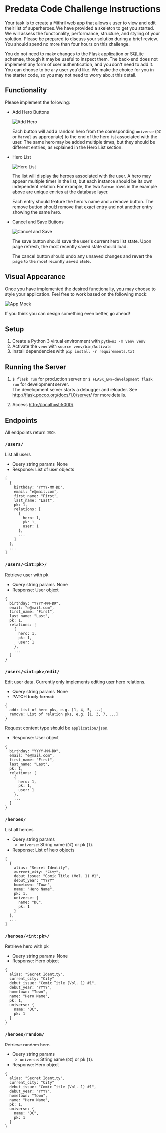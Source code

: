 # Predata Code Challenge Instructions

Your task is to create a Mithril web app that allows a user to view and edit their list of superheroes. We have provided a skeleton to get you started.
We will assess the functionality, performance, structure, and styling of your solution. Please be prepared to discuss your solution during a brief review.
You should spend no more than four hours on this challenge.

You do not need to make changes to the Flask application or SQLite schemae, though it may be useful to inspect them.
The back-end does not implement any form of user authentication, and you don't need to add it. You can choose to be any user you'd like. We make the choice for you in the starter code, so you may not need to worry about this detail.


## Functionality
Please implement the following:

* Add Hero Buttons

   ![Add Hero](add.png)

   Each button will add a random hero from the corresponding `universe` (`DC` or `Marvel` as appropriate) to the end of the hero list associated with the user. The same hero may be added multiple times, but they should be different entries, as explained in the Hero List section.

* Hero List

   ![Hero List](list.png)

   The list will display the heroes associated with the user. A hero may appear multiple times in the list, but each instance should be its own independent relation. For example, the two `Batman` rows in the example above are unique entries at the database layer.

   Each entry should feature the hero's name and a remove button. The remove button should remove that exact entry and not another entry showing the same hero.

* Cancel and Save Buttons

   ![Cancel and Save](state.png)

   The save button should save the user's current hero list state. Upon page refresh, the most recently saved state should load.

   The cancel button should undo any unsaved changes and revert the page to the most recently saved state.


## Visual Appearance
Once you have implemented the desired functionality, you may choose to style your application. Feel free to work based on the following mock:

![App Mock](full.png)

If you think you can design something even better, go ahead!


## Setup
1. Create a Python 3 virtual environment with `python3 -m venv venv`
2. Activate the `venv` with `source venv/bin/Activate`
3. Install dependencies with `pip install -r requirements.txt`


## Running the Server
1. `$ flask run` for production server or `$ FLASK_ENV=development flask run` for development server.  
   The development server starts a debugger and reloader. See <http://flask.pocoo.org/docs/1.0/server/> for more details.

2. Access <http://localhost:5000/>


## Endpoints
All endpoints return `JSON`.

### `/users/`
List all users

* Query string params: None
* Response: List of user objects
```
[
  {
    birthday: "YYYY-MM-DD",
    email: "e@mail.com",
    first_name: "First",
    last_name: "Last",
    pk: 1,
    relations: [
      {
        hero: 1,
        pk: 1,
        user: 1
      },
      ...
    ]
  },
  ...
]
```

### `/users/<int:pk>/`
Retrieve user with pk

* Query string params: None
* Response: User object
```
{
  birthday: "YYYY-MM-DD",
  email: "e@mail.com",
  first_name: "First",
  last_name: "Last",
  pk: 1,
  relations: [
    {
      hero: 1,
      pk: 1,
      user: 1
    },
    ...
  ]
}
```

### `/users/<int:pk>/edit/`
Edit user data. Currently only implements editing user hero relations.

* Query string params: None
* PATCH body format:
```
{
  add: List of hero pks, e.g. [1, 4, 5, ...]
  remove: List of relation pks, e.g. [1, 3, 7, ...]
}
```
Request content type should be `application/json`.
* Response: User object
```
{
  birthday: "YYYY-MM-DD",
  email: "e@mail.com",
  first_name: "First",
  last_name: "Last",
  pk: 1,
  relations: [
    {
      hero: 1,
      pk: 1,
      user: 1
    },
    ...
  ]
}
```

### `/heroes/`
List all heroes

* Query string params:
  * `universe`: String name (`DC`) or pk (`1`).
* Response: List of hero objects
```
[
  {
    alias: "Secret Identity",
    current_city: "City",
    debut_issue: "Comic Title (Vol. 1) #1",
    debut_year: "YYYY",
    hometown: "Town",
    name: "Hero Name",
    pk: 1,
    universe: {
      name: "DC",
      pk: 1
    }
  },
  ...
]
```

### `/heroes/<int:pk>/`
Retrieve hero with pk

* Query string params: None
* Response: Hero object
```
{
  alias: "Secret Identity",
  current_city: "City",
  debut_issue: "Comic Title (Vol. 1) #1",
  debut_year: "YYYY",
  hometown: "Town",
  name: "Hero Name",
  pk: 1,
  universe: {
    name: "DC",
    pk: 1
  }
}
```

### `/heroes/random/`
Retrieve random hero

* Query string params:
  * `universe`: String name (`DC`) or pk (`1`).
* Response: Hero object
```
{
  alias: "Secret Identity",
  current_city: "City",
  debut_issue: "Comic Title (Vol. 1) #1",
  debut_year: "YYYY",
  hometown: "Town",
  name: "Hero Name",
  pk: 1,
  universe: {
    name: "DC",
    pk: 1
  }
}
```
